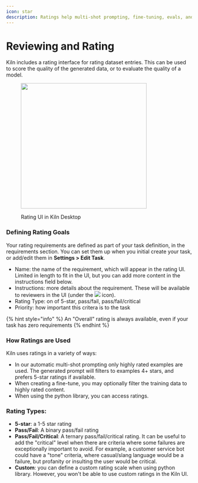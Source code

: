 ```yaml
---
icon: star
description: Ratings help multi-shot prompting, fine-tuning, evals, and more
---
```


# Reviewing and Rating

Kiln includes a rating interface for rating dataset entries. This can be used to score the quality of the generated data, or to evaluate the quality of a model.

<figure><img src="../.gitbook/assets/Screenshot 2025-01-05 at 12.12.38 PM (1).png" alt="" width="341"><figcaption><p>Rating UI in Kiln Desktop</p></figcaption></figure>

### Defining Rating Goals&#x20;

Your rating requirements are defined as part of your task definition, in the requirements section. You can set them up when you initial create your task, or add/edit them in **Settings > Edit Task**.

* Name: the name of the requirement, which will appear in the rating UI. Limited in length to fit in the UI, but you can add more content in the instructions field below.
* Instructions: more details about the requirement. These will be available to reviewers in the UI (under the ![](<../.gitbook/assets/Screenshot 2025-01-05 at 12.18.52 PM (1).png>) icon).
* Rating Type: on of 5-star, pass/fail, pass/fail/critical
* Priority: how important this critera is to the task

{% hint style="info" %}
An "Overall" rating is always available, even if your task has zero requirements
{% endhint %}

### How Ratings are Used

Kiln uses ratings in a variety of ways:

* In our automatic multi-shot prompting only highly rated examples are used. The generated prompt will filters to examples 4+ stars, and prefers 5-star ratings if available.
* When creating a fine-tune, you may optionally filter the training data to highly rated content.
* When using the python library, you can access ratings.

### Rating Types:

* **5-star**: a 1-5 star rating
* **Pass/Fail**: A binary pass/fail rating
* **Pass/Fail/Critical**: A ternary pass/fail/critical rating. It can be useful to add the "critical" level when there are criteria where some failures are exceptionally important to avoid. For example, a customer service bot could have a "tone" criteria, where casual/slang language would be a failure, but profanity or insulting the user would be critical.
* **Custom**: you can define a custom rating scale when using python library. However, you won't be able to use custom ratings in the Kiln UI.
